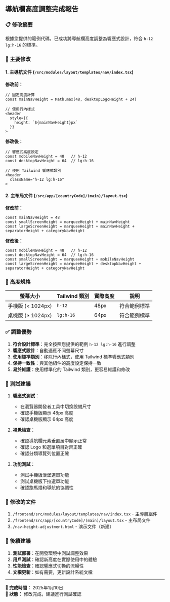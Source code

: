 ## 導航欄高度調整完成報告

### 📋 修改摘要
根據您提供的範例代碼，已成功將導航欄高度調整為響應式設計，符合 `h-12 lg:h-16` 的標準。

### 🔧 主要修改

#### 1. 主導航文件 (`/src/modules/layout/templates/nav/index.tsx`)
**修改前：**
```tsx
// 固定高度計算
const mainNavHeight = Math.max(48, desktopLogoHeight + 24)

// 使用行內樣式
<header 
  style={{
    height: `${mainNavHeight}px`
  }}
>
```

**修改後：**
```tsx
// 響應式高度設定
const mobileNavHeight = 48   // h-12
const desktopNavHeight = 64  // lg:h-16

// 使用 Tailwind 響應式類別
<header 
  className="h-12 lg:h-16"
>
```

#### 2. 主布局文件 (`/src/app/[countryCode]/(main)/layout.tsx`)
**修改前：**
```tsx
const mainNavHeight = 48
const smallScreenHeight = marqueeHeight + mainNavHeight
const largeScreenHeight = marqueeHeight + mainNavHeight + separatorHeight + categoryNavHeight
```

**修改後：**
```tsx
const mobileNavHeight = 48   // h-12
const desktopNavHeight = 64  // lg:h-16
const smallScreenHeight = marqueeHeight + mobileNavHeight
const largeScreenHeight = marqueeHeight + desktopNavHeight + separatorHeight + categoryNavHeight
```

### 📐 高度規格

| 螢幕大小 | Tailwind 類別 | 實際高度 | 說明 |
|---------|---------------|----------|------|
| 手機版 (< 1024px) | `h-12` | 48px | 符合範例標準 |
| 桌機版 (≥ 1024px) | `lg:h-16` | 64px | 符合範例標準 |

### ✅ 調整優勢

1. **符合設計標準**：完全按照您提供的範例 `h-12 lg:h-16` 進行調整
2. **響應式設計**：自動適應不同螢幕尺寸
3. **使用標準類別**：移除行內樣式，使用 Tailwind 標準響應式類別
4. **保持一致性**：與其他組件的高度設定保持一致
5. **易於維護**：使用標準化的 Tailwind 類別，更容易維護和修改

### 🎯 測試建議

1. **響應式測試**：
   - 在瀏覽器開發者工具中切換設備尺寸
   - 確認手機版顯示 48px 高度
   - 確認桌機版顯示 64px 高度

2. **視覺檢查**：
   - 確認導航欄元素垂直居中顯示正常
   - 確認 Logo 和選單項目對齊正確
   - 確認分類導覽列位置正確

3. **功能測試**：
   - 測試手機版漢堡選單功能
   - 測試桌機版下拉選單功能
   - 確認跑馬燈和導航的協調性

### 📁 修改的文件

1. `/frontend/src/modules/layout/templates/nav/index.tsx` - 主導航組件
2. `/frontend/src/app/[countryCode]/(main)/layout.tsx` - 主布局文件
3. `/nav-height-adjustment.html` - 演示文件（新建）

### 🚀 後續建議

1. **測試部署**：在開發環境中測試調整效果
2. **用戶測試**：確認新高度在實際使用中的體驗
3. **性能檢查**：確認響應式切換的流暢性
4. **文檔更新**：如有需要，更新設計系統文檔

---

**📅 完成時間：** 2025年1月10日  
**🎉 狀態：** 修改完成，建議進行測試確認
